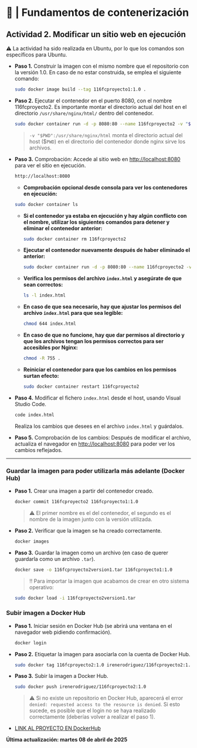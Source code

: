 # 🐳 | Fundamentos de contenerización

## Actividad 2. Modificar un sitio web en ejecución
⚠️ La actividad ha sido realizada en Ubuntu, por lo que los comandos son específicos para Ubuntu.

- **Paso 1.** Construir la imagen con el mismo nombre que el repositorio con la versión 1.0. En caso de no estar construida, se emplea el siguiente comando:
    ```bash
    sudo docker image build --tag 116fcproyecto1:1.0 .
    ```

- **Paso 2.** Ejecutar el contenedor en el puerto 8080, con el nombre 116fcproyecto2. Es importante montar el directorio actual del host en el directorio `/usr/share/nginx/html/` dentro del contenedor.
    ```bash
    sudo docker container run -d -p 8080:80 --name 116fcproyecto2 -v "$PWD":/usr/share/nginx/html 116fcproyecto1:1.0
    ```
    > `-v "$PWD":/usr/share/nginx/html` monta el directorio actual del host ($`PWD`) en el directorio del contenedor donde nginx sirve los archivos.

- **Paso 3.** Comprobación: Accede al sitio web en [http://localhost:8080](http://localhost:8080) para ver el sitio en ejecución.
    ```bash
    http://localhost:8080
    ```

    - **Comprobación opcional desde consola para ver los contenedores en ejecución:**
    ```bash
    sudo docker container ls
    ```

    - **Si el contenedor ya estaba en ejecución y hay algún conflicto con el nombre, utilizar los siguientes comandos para detener y eliminar el contenedor anterior:**
        ```bash
        sudo docker container rm 116fcproyecto2
        ```

    - **Ejecutar el contenedor nuevamente después de haber eliminado el anterior:**
        ```bash
        sudo docker container run -d -p 8080:80 --name 116fcproyecto2 -v "$PWD":/usr/share/nginx/html 116fcproyecto1:1.0
        ```

    - **Verifica los permisos del archivo `index.html` y asegúrate de que sean correctos:**
        ```bash
        ls -l index.html
        ```

    - **En caso de que sea necesario, hay que ajustar los permisos del archivo `index.html` para que sea legible:**
        ```bash
        chmod 644 index.html
        ```

    - **En caso de que no funcione, hay que dar permisos al directorio y que los archivos tengan los permisos correctos para ser accesibles por Nginx:**
        ```bash
        chmod -R 755 .
        ```

    - **Reiniciar el contenedor para que los cambios en los permisos surtan efecto:**
        ```bash
        sudo docker container restart 116fcproyecto2
        ```

- **Paso 4.** Modificar el fichero `index.html` desde el host, usando Visual Studio Code.
    ```bash
    code index.html
    ```

    Realiza los cambios que desees en el archivo `index.html` y guárdalos.

- **Paso 5.** Comprobación de los cambios: Después de modificar el archivo, actualiza el navegador en [http://localhost:8080](http://localhost:8080) para poder ver los cambios reflejados.

---

### Guardar la imagen para poder utilizarla más adelante (Docker Hub)

- **Paso 1.** Crear una imagen a partir del contenedor creado.
    ```bash
    docker commit 116fcproyecto2 116fcproyecto1:1.0
    ```
    > ⚠️ El primer nombre es el del contenedor, el segundo es el nombre de la imagen junto con la versión utilizada.

- **Paso 2.** Verificar que la imagen se ha creado correctamente.
    ```bash
    docker images
    ```

- **Paso 3.** Guardar la imagen como un archivo (en caso de querer guardarla como un archivo `.tar`).
    ```bash
    docker save -o 116fcproyecto2version1.tar 116fcproyecto1:1.0
    ```

    > ‼️ Para importar la imagen que acabamos de crear en otro sistema operativo:
    ```bash
    sudo docker load -i 116fcproyecto2version1.tar
    ```

### Subir imagen a Docker Hub

- **Paso 1.** Iniciar sesión en Docker Hub (se abrirá una ventana en el navegador web pidiendo confirmación).
    ```bash
    docker login
    ```

- **Paso 2.** Etiquetar la imagen para asociarla con la cuenta de Docker Hub.
    ```bash
    sudo docker tag 116fcproyecto2:1.0 irenerodriguez/116fcproyecto2:1.0
    ```

- **Paso 3.** Subir la imagen a Docker Hub.
    ```bash
    sudo docker push irenerodriguez/116fcproyecto2:1.0
    ```

    > ⚠️ Si no existe un repositorio en Docker Hub, aparecerá el error `denied: requested access to the resource is denied`. Si esto sucede, es posible que el login no se haya realizado correctamente (deberías volver a realizar el paso 1).

* [LINK AL PROYECTO EN DockerHub](https://hub.docker.com/r/irenerodriguez/116fcproyecto2)

**Última actualización: martes 08 de abril de 2025**